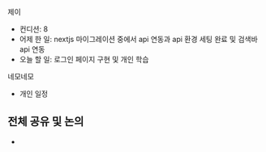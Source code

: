
제이
- 컨디션: 8
- 어제 한 일: nextjs 마이그레이션 중에서 api 연동과 api 환경 세팅 완료 및 검색바 api 연동
- 오늘 할 일: 로그인 페이지 구현 및 개인 학습

네모네모
- 개인 일정

## 전체 공유 및 논의
- 